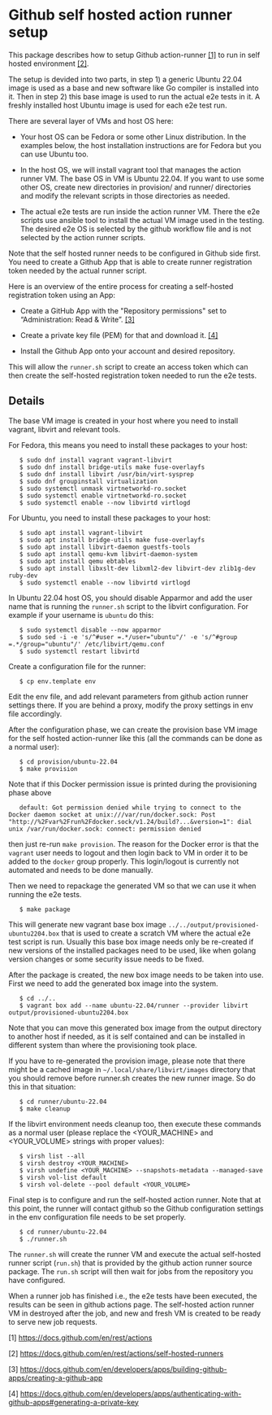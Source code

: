 Github self hosted action runner setup
======================================

This package describes how to setup Github action-runner [[1]](#s1) to run in self hosted environment [[2]](#s2).

The setup is devided into two parts, in step 1) a generic Ubuntu 22.04 image is used as a base
and new software like Go compiler is installed into it. Then in step 2) this base image is used
to run the actual e2e tests in it. A freshly installed host Ubuntu image is used for each
e2e test run.

There are several layer of VMs and host OS here:

* Your host OS can be Fedora or some other Linux distribution. In the examples below,
  the host installation instructions are for Fedora but you can use Ubuntu too.

* In the host OS, we will install vagrant tool that manages the action runner VM. The base OS in VM
  is Ubuntu 22.04. If you want to use some other OS, create new directories in provision/ and runner/
  directories and modify the relevant scripts in those directories as needed.

* The actual e2e tests are run inside the action runner VM. There the e2e scripts use ansible tool to
  install the actual VM image used in the testing. The desired e2e OS is selected by the github
  workflow file and is not selected by the action runner scripts.

Note that the self hosted runner needs to be configured in Github side first. You need to create
a Github App that is able to create runner registration token needed by the actual runner script.

Here is an overview of the entire process for creating a self-hosted registration token using an App:

* Create a GitHub App with the "Repository permissions" set to “Administration: Read & Write”. [[3]](#s3)

* Create a private key file (PEM) for that and download it. [[4]](#s4)

* Install the Github App onto your account and desired repository.

This will allow the `runner.sh` script to create an access token which can then create the
self-hosted registration token needed to run the e2e tests.

Details
-------

The base VM image is created in your host where you need to install vagrant, libvirt and relevant tools.

For Fedora, this means you need to install these packages to your host:

```
   $ sudo dnf install vagrant vagrant-libvirt
   $ sudo dnf install bridge-utils make fuse-overlayfs
   $ sudo dnf install libvirt /usr/bin/virt-sysprep
   $ sudo dnf groupinstall virtualization
   $ sudo systemctl unmask virtnetworkd-ro.socket
   $ sudo systemctl enable virtnetworkd-ro.socket
   $ sudo systemctl enable --now libvirtd virtlogd
```

For Ubuntu, you need to install these packages to your host:

```
   $ sudo apt install vagrant-libvirt
   $ sudo apt install bridge-utils make fuse-overlayfs
   $ sudo apt install libvirt-daemon guestfs-tools
   $ sudo apt install qemu-kvm libvirt-daemon-system
   $ sudo apt install qemu ebtables
   $ sudo apt install libxslt-dev libxml2-dev libvirt-dev zlib1g-dev ruby-dev
   $ sudo systemctl enable --now libvirtd virtlogd
```

In Ubuntu 22.04 host OS, you should disable Apparmor and add the user name that is
running the `runner.sh` script to the libvirt configuration.
For example if your username is `ubuntu` do this:

```
   $ sudo systemctl disable --now apparmor
   $ sudo sed -i -e 's/^#user =.*/user="ubuntu"/' -e 's/^#group =.*/group="ubuntu"/' /etc/libvirt/qemu.conf
   $ sudo systemctl restart libvirtd
```

Create a configuration file for the runner:

```
   $ cp env.template env
```

Edit the env file, and add relevant parameters from github action runner settings there.
If you are behind a proxy, modify the proxy settings in env file accordingly.

After the configuration phase, we can create the provision base VM image for the self
hosted action-runner like this (all the commands can be done as a normal user):

```
   $ cd provision/ubuntu-22.04
   $ make provision
```

Note that if this Docker permission issue is printed during the provisioning phase above

```
   default: Got permission denied while trying to connect to the Docker daemon socket at unix:///var/run/docker.sock: Post "http://%2Fvar%2Frun%2Fdocker.sock/v1.24/build?...&version=1": dial unix /var/run/docker.sock: connect: permission denied
```

then just re-run `make provision`. The reason for the Docker error is that the `vagrant` user needs to
logout and then login back to VM in order it to be added to the `docker` group properly. This login/logout
is currently not automated and needs to be done manually.

Then we need to repackage the generated VM so that we can use it when running the e2e tests.

```
   $ make package
```

This will generate new vagrant base box image `../../output/provisioned-ubuntu2204.box` that is used
to create a scratch VM where the actual e2e test script is run.
Usually this base box image needs only be re-created if new versions of the installed packages need to be
used, like when golang version changes or some security issue needs to be fixed.

After the package is created, the new box image needs to be taken into use. First we need to add
the generated box image into the system.

```
   $ cd ../..
   $ vagrant box add --name ubuntu-22.04/runner --provider libvirt output/provisioned-ubuntu2204.box
```

Note that you can move this generated box image from the output directory to another host if needed,
as it is self contained and can be installed in different system than where the provisioning took place.

If you have to re-generated the provision image, please note that there might be a cached image in
`~/.local/share/libvirt/images` directory that you should remove before runner.sh creates the new
runner image. So do this in that situation:

```
   $ cd runner/ubuntu-22.04
   $ make cleanup
```

If the libvirt environment needs cleanup too, then execute these commands as a normal user (please
replace the <YOUR_MACHINE> and <YOUR_VOLUME> strings with proper values):

```
   $ virsh list --all
   $ virsh destroy <YOUR_MACHINE>
   $ virsh undefine <YOUR_MACHINE> --snapshots-metadata --managed-save
   $ virsh vol-list default
   $ virsh vol-delete --pool default <YOUR_VOLUME>
```

Final step is to configure and run the self-hosted action runner. Note that at this point, the
runner will contact github so the Github configuration settings in the env configuration file
needs to be set properly.

```
   $ cd runner/ubuntu-22.04
   $ ./runner.sh
```

The `runner.sh` will create the runner VM and execute the actual self-hosted runner script (`run.sh`)
that is provided by the github action runner source package. The `run.sh` script will then wait for
jobs from the repository you have configured.

When a runner job has finished i.e., the e2e tests have been executed, the results can be seen in
github actions page. The self-hosted action runner VM in destroyed after the job, and new and fresh
VM is created to be ready to serve new job requests.

[1]<a name="s1"></a> https://docs.github.com/en/rest/actions

[2]<a name="s2"></a> https://docs.github.com/en/rest/actions/self-hosted-runners

[3]<a name="s3"></a> https://docs.github.com/en/developers/apps/building-github-apps/creating-a-github-app

[4]<a name="s4"></a> https://docs.github.com/en/developers/apps/authenticating-with-github-apps#generating-a-private-key
